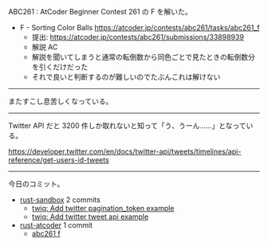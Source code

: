 ABC261 : AtCoder Beginner Contest 261 の F を解いた。

- F - Sorting Color Balls
  <https://atcoder.jp/contests/abc261/tasks/abc261_f>
  - 提出: <https://atcoder.jp/contests/abc261/submissions/33898939>
  - 解説 AC
  - 解説を聞いてしまうと通常の転倒数から同色ごとで見たときの転倒数分を引くだけだった
  - それで良いと判断するのが難しいのでたぶんこれは解けない

---

またすこし息苦しくなっている。

---

Twitter API だと 3200 件しか取れないと知って「う、うーん……」となっている。

<https://developer.twitter.com/en/docs/twitter-api/tweets/timelines/api-reference/get-users-id-tweets>

---

今日のコミット。

- [rust-sandbox](https://github.com/bouzuya/rust-sandbox) 2 commits
  - [twiq: Add twitter pagination_token example](https://github.com/bouzuya/rust-sandbox/commit/30d084a529175ed1eb9bef42bf7a3480c85fff52)
  - [twiq: Add twitter tweet api example](https://github.com/bouzuya/rust-sandbox/commit/28ba6f296f192a3e0d4c9eb6c7abcbe39e4f098e)
- [rust-atcoder](https://github.com/bouzuya/rust-atcoder) 1 commit
  - [abc261 f](https://github.com/bouzuya/rust-atcoder/commit/7e5540bcfc2ca0b1b2301650ccadf2e2cb4c28c7)
